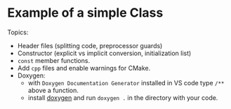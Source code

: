 # Example of a simple Class

Topics: 
* Header files (splitting code, preprocessor guards)
* Constructor (explicit vs implicit conversion, initialization list)
* `const` member functions.
* Add `cpp` files and enable warnings for CMake.
* Doxygen: 
  - with `Doxygen Documentation Generator` installed in VS code type `/**` above a function.
  - install [doxygen](https://doxygen.nl/) and run `doxygen .` in the directory with your code.